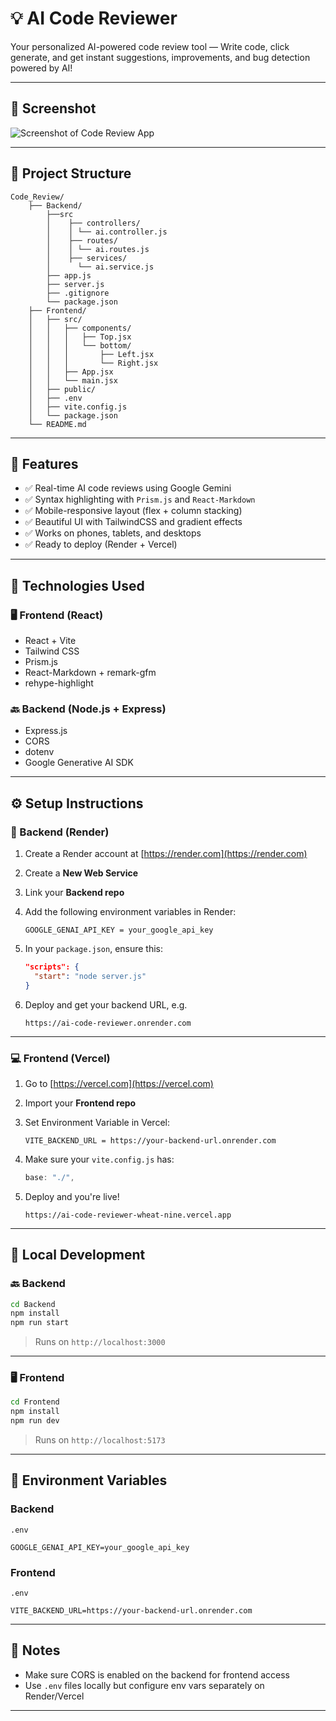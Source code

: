 # 💡 AI Code Reviewer

Your personalized AI-powered code review tool — Write code, click generate, and get instant suggestions, improvements, and bug detection powered by AI!

---

## 📸 Screenshot

![Screenshot of Code Review App](./src/assets/screenshots/app-preview.png)

---

## 📁 Project Structure

```
Code_Review/
    ├── Backend/
        ├──src
        │    ├── controllers/
        │    │ └── ai.controller.js 
        │    ├── routes/
        │    │ └── ai.routes.js 
        │    ├── services/
        │      └── ai.service.js 
        ├── app.js 
        ├── server.js 
        ├── .gitignore
        └── package.json
    ├── Frontend/
    │   ├── src/
    │   │   ├── components/
    │   │   │   ├── Top.jsx
    │   │   │   └── bottom/
    │   │   │       ├── Left.jsx
    │   │   │       └── Right.jsx
    │   │   ├── App.jsx
    │   │   └── main.jsx
    │   ├── public/
    │   ├── .env
    │   ├── vite.config.js
    │   └── package.json
    └── README.md
```

---

## 🚀 Features

- ✅ Real-time AI code reviews using Google Gemini
- ✅ Syntax highlighting with `Prism.js` and `React-Markdown`
- ✅ Mobile-responsive layout (flex + column stacking)
- ✅ Beautiful UI with TailwindCSS and gradient effects
- ✅ Works on phones, tablets, and desktops
- ✅ Ready to deploy (Render + Vercel)

---

## 🧠 Technologies Used

### 🖥️ Frontend (React)
- React + Vite
- Tailwind CSS
- Prism.js
- React-Markdown + remark-gfm
- rehype-highlight

### 🔙 Backend (Node.js + Express)
- Express.js
- CORS
- dotenv
- Google Generative AI SDK

---

## ⚙️ Setup Instructions

### 🔧 Backend (Render)

1. Create a Render account at [https://render.com](https://render.com)
2. Create a **New Web Service**
3. Link your **Backend repo**
4. Add the following environment variables in Render:

   ```
   GOOGLE_GENAI_API_KEY = your_google_api_key
   ```

5. In your `package.json`, ensure this:

   ```json
   "scripts": {
     "start": "node server.js"
   }
   ```

6. Deploy and get your backend URL, e.g.  
   ```
   https://ai-code-reviewer.onrender.com
   ```

---

### 💻 Frontend (Vercel)

1. Go to [https://vercel.com](https://vercel.com)
2. Import your **Frontend repo**
3. Set Environment Variable in Vercel:

   ```
   VITE_BACKEND_URL = https://your-backend-url.onrender.com
   ```

4. Make sure your `vite.config.js` has:

   ```js
   base: "./",
   ```

5. Deploy and you're live!
    ```
    https://ai-code-reviewer-wheat-nine.vercel.app
    ```

---

## 🧪 Local Development

### 🔙 Backend

```bash
cd Backend
npm install
npm run start
```

> Runs on `http://localhost:3000`

---

### 🖥️ Frontend

```bash
cd Frontend
npm install
npm run dev
```

> Runs on `http://localhost:5173`

---

## 🔐 Environment Variables

### Backend

`.env`
```env
GOOGLE_GENAI_API_KEY=your_google_api_key
```

### Frontend

`.env`
```env
VITE_BACKEND_URL=https://your-backend-url.onrender.com
```

---

## 📌 Notes

- Make sure CORS is enabled on the backend for frontend access
- Use `.env` files locally but configure env vars separately on Render/Vercel

---
